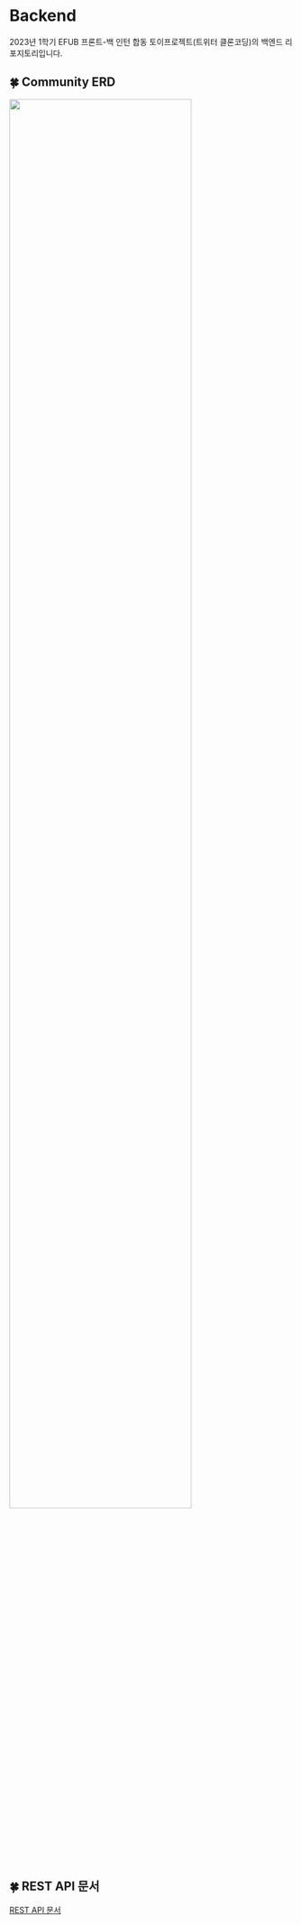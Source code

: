 # Backend
2023년 1학기 EFUB 프론트-백 인턴 합동 토이프로젝트(트위터 클론코딩)의 백엔드 리포지토리입니다.

## 🍀 Community ERD

<img width="80%" src="https://i.imgur.com/nIYwyh7.png"/></br>


## 🍀 REST API 문서 

[REST API 문서](https://sphenoid-latency-1e6.notion.site/EFUB-ERD-API-94e72b8e61594a47aa46557ba59cc5b3)
